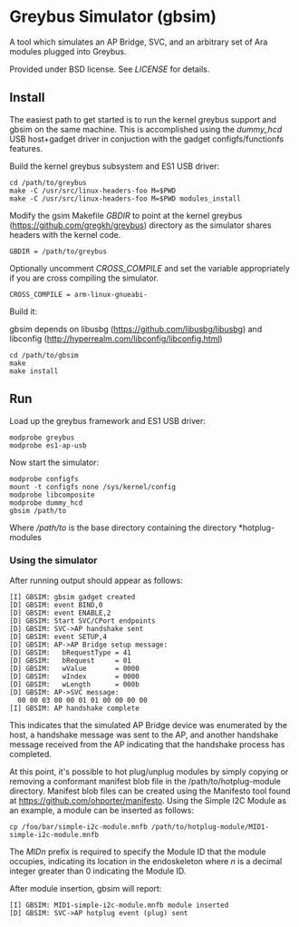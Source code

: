 # Greybus Simulator (gbsim)

A tool which simulates an AP Bridge, SVC, and an arbitrary set
of Ara modules plugged into Greybus.

Provided under BSD license. See *LICENSE* for details.

## Install

The easiest path to get started is to run the kernel greybus support and
gbsim on the same machine. This is accomplished using the *dummy_hcd*
USB host+gadget driver in conjuction with the gadget configfs/functionfs
features.

Build the kernel greybus subsystem and ES1 USB driver:

```
cd /path/to/greybus
make -C /usr/src/linux-headers-foo M=$PWD
make -C /usr/src/linux-headers-foo M=$PWD modules_install
```

Modify the gsim Makefile *GBDIR* to point at the kernel greybus
(https://github.com/gregkh/greybus) directory as the simulator shares
headers with the kernel code.

`GBDIR = /path/to/greybus`

Optionally uncomment *CROSS_COMPILE* and set the variable appropriately
if you are cross compiling the simulator.

`CROSS_COMPILE = arm-linux-gnueabi-`

Build it:

gbsim depends on libusbg (https://github.com/libusbg/libusbg)
and libconfig (http://hyperrealm.com/libconfig/libconfig.html)

```
cd /path/to/gbsim
make
make install
```

## Run

Load up the greybus framework and ES1 USB driver:

```
modprobe greybus
modprobe es1-ap-usb
```

Now start the simulator:

```
modprobe configfs
mount -t configfs none /sys/kernel/config
modprobe libcomposite
modprobe dummy_hcd
gbsim /path/to
```

Where */path/to* is the base directory containing the
directory *hotplug-modules

### Using the simulator

After running output should appear as follows:

```
[I] GBSIM: gbsim gadget created
[D] GBSIM: event BIND,0
[D] GBSIM: event ENABLE,2
[D] GBSIM: Start SVC/CPort endpoints
[D] GBSIM: SVC->AP handshake sent
[D] GBSIM: event SETUP,4
[D] GBSIM: AP->AP Bridge setup message:
[D] GBSIM:   bRequestType = 41
[D] GBSIM:   bRequest     = 01
[D] GBSIM:   wValue       = 0000
[D] GBSIM:   wIndex       = 0000
[D] GBSIM:   wLength      = 000b
[D] GBSIM: AP->SVC message:
  00 00 03 00 00 01 01 00 00 00 00 
[I] GBSIM: AP handshake complete
```

This indicates that the simulated AP Bridge device was enumerated by the host,
a handshake message was sent to the AP, and another handshake message received
from the AP indicating that the handshake process has completed.

At this point, it's possible to hot plug/unplug modules by simply copying or
removing a conformant manifest blob file in the /path/to/hotplug-module
directory. Manifest blob files can be created using the Manifesto tool
found at https://github.com/ohporter/manifesto. Using the Simple I2C Module as
an example, a module can be inserted as follows:

`cp /foo/bar/simple-i2c-module.mnfb /path/to/hotplug-module/MID1-simple-i2c-module.mnfb`

The *MIDn* prefix is required to specify the Module ID that the module occupies,
indicating its location in the endoskeleton where *n* is a decimal integer greater
than 0 indicating the Module ID. 

After module insertion, gbsim will report:

```
[I] GBSIM: MID1-simple-i2c-module.mnfb module inserted
[D] GBSIM: SVC->AP hotplug event (plug) sent
```
